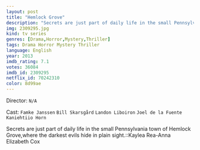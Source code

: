 ```yaml
---
layout: post
title: "Hemlock Grove"
description: "Secrets are just part of daily life in the small Pennsylvania town of Hemlock Grove,where the darkest evils hide in plain sight.::Kaylea Rea-Anna Elizabeth Cox.."
img: 2309295.jpg
kind: tv series
genres: [Drama,Horror,Mystery,Thriller]
tags: Drama Horror Mystery Thriller 
language: English
year: 2013
imdb_rating: 7.1
votes: 36084
imdb_id: 2309295
netflix_id: 70242310
color: 8d99ae
---
```

Director: `N/A`  

Cast: `Famke Janssen` `Bill Skarsgård` `Landon Liboiron` `Joel de la Fuente` `Kaniehtiio Horn` 

Secrets are just part of daily life in the small Pennsylvania town of Hemlock Grove,where the darkest evils hide in plain sight.::Kaylea Rea-Anna Elizabeth Cox